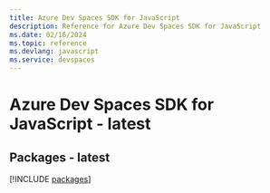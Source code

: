 ```yaml
---
title: Azure Dev Spaces SDK for JavaScript
description: Reference for Azure Dev Spaces SDK for JavaScript
ms.date: 02/16/2024
ms.topic: reference
ms.devlang: javascript
ms.service: devspaces
---
```

# Azure Dev Spaces SDK for JavaScript - latest
## Packages - latest
[!INCLUDE [packages](dev-spaces-index.md)]